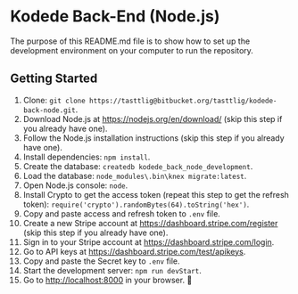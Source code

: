 # Kodede Back-End (Node.js)

The purpose of this README.md file is to show how to set up the development environment on your computer to run the repository.

## Getting Started

1. Clone: `git clone https://tasttlig@bitbucket.org/tasttlig/kodede-back-node.git`.
2. Download Node.js at <https://nodejs.org/en/download/> (skip this step if you already have one).
3. Follow the Node.js installation instructions (skip this step if you already have one).
4. Install dependencies: `npm install`.
5. Create the database: `createdb kodede_back_node_development`.
6. Load the database: `node_modules\.bin\knex migrate:latest`.
7. Open Node.js console: `node`.
8. Install Crypto to get the access token (repeat this step to get the refresh token): `require('crypto').randomBytes(64).toString('hex')`.
9. Copy and paste access and refresh token to `.env` file.
10. Create a new Stripe account at <https://dashboard.stripe.com/register> (skip this step if you already have one).
11. Sign in to your Stripe account at <https://dashboard.stripe.com/login>.
12. Go to API keys at <https://dashboard.stripe.com/test/apikeys>.
13. Copy and paste the Secret key to `.env` file.
14. Start the development server: `npm run devStart`.
15. Go to <http://localhost:8000> in your browser. :tada:
